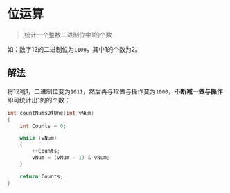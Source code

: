 # 位运算
> 统计一个整数二进制位中1的个数

如：数字12的二进制位为`1100`，其中1的个数为2。

## 解法
将12减1，二进制位变为`1011`，然后再与12做与操作变为`1000`，**不断减一做与操作**即可统计出1的的个数：
```C++
int countNumsOfOne(int vNum)
{
	int Counts = 0;

	while (vNum)
	{
		++Counts;
		vNum = (vNum - 1) & vNum;
	}

	return Counts;
}
```
